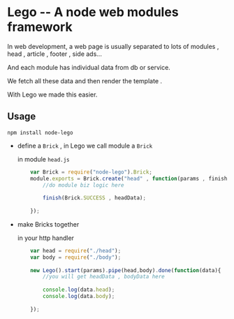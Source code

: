 # Lego -- A node web modules framework

In web development, a web page is usually separated to lots of modules ,  head , article , footer , side ads...

And each module has individual data from db or service.

We fetch all these data and then render the template .

With Lego we made this easier.
 
  
## Usage

`npm install node-lego`

- define a `Brick` , in Lego we call module a `Brick`

    in module `head.js` 
    
    ```js
        var Brick = require("node-lego").Brick;
        module.exports = Brick.create("head" , function(params , finish){
            //do module biz logic here
            
            finish(Brick.SUCCESS , headData);
            
        });
    ```
    
- make Bricks together
    
    in your http handler
    
    ```js
        var head = require("./head");
        var body = require("./body");
        
        new Lego().start(params).pipe(head,body).done(function(data){
            //you will get headData , bodyData here
            
            console.log(data.head);
            console.log(data.body);
            
        });
    ```
    
    
        
